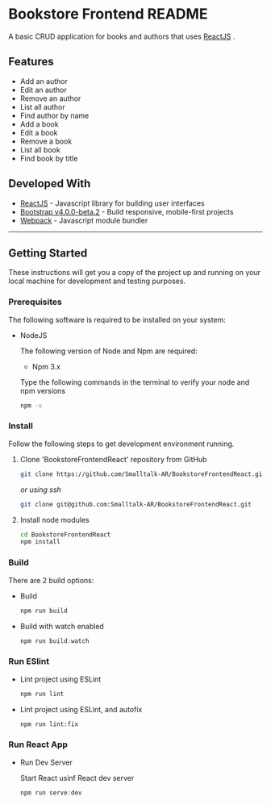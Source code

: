 # Bookstore Frontend README

A basic CRUD application for books and authors that uses  [ReactJS] .

## Features

* Add an author
* Edit an author
* Remove an author
* List all author
* Find author by name
* Add a book
* Edit a book
* Remove a book
* List all book
* Find book by title


## Developed With

* [ReactJS] - Javascript library for building user interfaces
* [Bootstrap v4.0.0-beta.2] - Build responsive, mobile-first projects
* [Webpack] - Javascript module bundler

---


## Getting Started

These instructions will get you a copy of the project up and running on your local machine for development and testing purposes.

### Prerequisites

The following software is required to be installed on your system:

* NodeJS

  The following version of Node and Npm are required:

  * Npm 3.x

  Type the following commands in the terminal to verify your node and npm versions

  ```bash
  npm -v
  ```



### Install

Follow the following steps to get development environment running.

1. Clone 'BookstoreFrontendReact' repository from GitHub

   ```bash
   git clone https://github.com/Smalltalk-AR/BookstoreFrontendReact.git
   ```

   _or using ssh_

   ```bash
   git clone git@github.com:Smalltalk-AR/BookstoreFrontendReact.git
   ```

1. Install node modules

   ```bash
   cd BookstoreFrontendReact
   npm install
   ```

### Build

There are 2 build options:

* Build

  ```javascript
  npm run build
  ```

* Build with watch enabled

  ```javascript
  npm run build:watch
  ```

### Run ESlint

* Lint project using ESLint

  ```bash
  npm run lint
  ```

* Lint project using ESLint, and autofix

  ```bash
  npm run lint:fix
  ```


### Run React App

* Run Dev Server

  Start React usinf React dev server

  ```javascript
  npm run serve:dev
  ```


[NodeJS]: https://nodejs.org
[ReactJS]: http://reactjs.org
[Bootstrap v4.0.0-beta.2]: https://getbootstrap.com
[Webpack]: https://webpack.js.org
